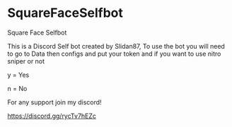 # SquareFaceSelfbot
Square Face Selfbot

This is a Discord Self bot created by Slidan87, 
To use the bot you will need to go to Data then configs and put your token and if you want to use nitro sniper or not

y = Yes 

n = No

For any support join my discord!

https://discord.gg/rycTv7hEZc
